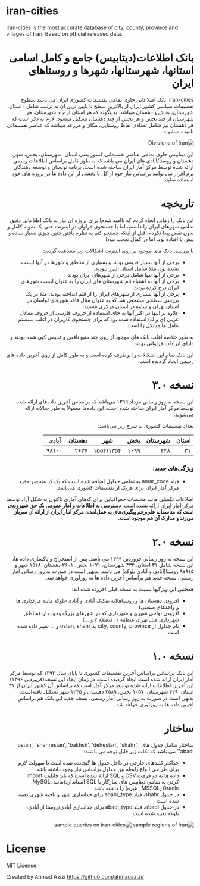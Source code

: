 # iran-cities
Iran-cities is the most accurate database of city, county, province and villages of Iran. Based on official released data.

<div dir="rtl">
  
# بانک اطلاعات(دیتابیس) جامع و کامل اسامی استانها، شهرستانها، شهرها و روستاهای ایران

iran-cities .بانک اطلاعاتی حاوی تمامی تقسیمات کشوری ایران می باشد
    سطوح تقسیمات سیاسی کشور ایران از بالاترین سطح تا پایین ترین آن به ترتیب شامل : استان، شهرستان، بخش و دهستان میباشد. بدینگونه که هر استان از چند شهرستان، هر شهرستان از چند بخش و هر بخش از چند دهستان تشکیل میشود. لازم به ذکر است که هر دهستان نیز شامل تعدادی نقاط روستایی، مکان و مزرعه میباشد که عناصر تقسیماتی نامیده میشوند.

![Divisions of Iran](/docs/images/iran_divisions.png)
    
این دیتابیس حاوی تمامی عناصر تقسیماتی کشور یعنی استان، شهرستان، بخش، شهر، دهستان و روستا/آبادی های ایران می باشد که به طور کامل براساس اطلاعات رسمی ارائه شده توسط مرکز آمار ایران ساخته شده است. برنامه نویسان و توسعه دهندگان نرم افزار می توانند براساس نیاز خود از کل یا بخشی از این داده ها در پروژه های خود استفاده نمایند.
    
    
# تاریخچه
این بانک را زمانی ایجاد کردم که ناامید شدم! برای پروژه ای نیاز به بانک اطلاعاتی دقیق تمامی شهرهای ایران را داشتم، اما با جستجوی فراوان در اینترنت حتی یک نمونه کامل و بدون نقص پیدا نکردم.
قبل از اینکه جستجو کنم به نظرم یافتن چنین چیزی بسیار ساده و پیش پا افتاده بود، اما در کمال تعجب نبود!
    
با بررسی بانک های موجود بر روی اینترنت اشکالات زیر مشاهده گردید:
- برخی از آنها بسیار قدیمی بودند و بسیاری از مناطق و شهرها در آنها لیست نشده بود، مثلا شامل استان البرز نبودند.
- برخی از آنها تنها شامل برخی از شهرهای ایران بودند
- برخی از آنها به اشتباه نام شهرستان های ایران را به عنوان لیست شهرهای ایران درج کرده بودند.
- برخی از آنها بسیاری از شهرهای ایران را از قلم انداخته بودند، مثلا در یک بررسی سطحی مشخص شد که به عنوان مثال فاقد شهرهای لواسان در استان تهران و ساوه در استان مرکزی هستند.
- علاوه بر اینها در اکثر آنها به جای استفاده از حروف فارسی از حروف معادل عربی (ي و ك) استفاده شده بود که برای جستجوی کاربران در اغلب سیستم عامل ها مشکل زا است.

به طور خلاصه اغلب بانک های موجود از روی چند منبع ناقص و قدیمی کپی شده بودند و دارای ایرادات فراوانی بودند.

این بانک تمام این اشکالات را برطرف کرده است و به طور کامل از روی آخرین داده های رسمی ایجاد گردیده است.

# نسخه ۳.۰
این نسخه به روز رسانی مرداد ۱۳۹۹ می‌باشد که براساس آخرین داده‌های ارائه شده توسط مرکز آمار ایران ساخته شده است. این داده‌ها معمولاً به طور سالانه ارائه می‌شوند.

تعداد تقسیمات کشوری به شرح زیر می‌باشد:

| استان | شهرستان | بخش | شهر | دهستان | آبادی |
| --- | --- | --- | --- | --- | --- |
| ۳۱ | ۴۴۸ | ۱۰۹۹ | ۱۵۵۴/۱۳۵۴ | ۲۶۳۷ | ۹۸۱۰۰ |

### ویژگی‌های جدید:
* فیلد amar_code به تمامی جداول اضافه شده است که یک کد منحصربه‌فرد مرکز آمار ایران برای هریک از تقسیمات کشوری می‌باشد.

اطلاعات تکمیلی مانند مختصات جغرافیایی برای کدهای آماری تاکنون به شکل آزاد توسط مرکز آمار ایران ارائه نشده است. 
**دسترسی به اطلاعات و آمار عمومی یک حق شهروندی است که متأسفانه علی‌رغم پیگیری‌های به عمل‌آمده، مرکز آمار ایران از ارائه آن سرباز می‌زند و مدارک آن هم موجود است.**

# نسخه ۲.۰
این نسخه به روز رسانی فروردین ۱۳۹۹ می باشد. پس از استخراج و پاکسازی داده ها، این نسخه شامل ۳۱ استان، ۴۳۴ شهرستان، ۱۰۷۱ بخش، ۲۶۰۱ دهستان، ۱۵۱۸ شهر و ۹۷۹۱۵ روستا(آبادی و آبادی بلوکه) می باشد. بدیهی است در صورت به روز رسانی آمار رسمی، نسخه جدید هم براساس آخرین داده ها به روزآوری خواهد شد.

همچنین این ویژگیها نسبت به نسخه قبلی افزوده شده اند:
- افزودن دهستان ها و روستاها(به تفکیک آبادی و آبادی-بلوکه مانند مرغداری ها و واحدهای صنعتی)
- افزودن نواحی شهری و شهرداری که در شهرهای بزرگ وجود دارد(مناطق شهرداری مثل تهران منطقه ۱، منطقه ۲ و ...)
- نام جداول از city, county, province به ostan, shahr و ... تغییر داده شده است.
    
# نسخه ۱.۰
این بانک براساس براساس آخرین تقسیمات کشوری تا پایان سال ۱۳۹۴ که توسط مرکز آمار ایران ارائه شده است ایجاد گردیده است. در زمان ایجاد این نسخه(فروردین ۱۳۹۶) این آخرین اطلاعات ارائه شده توسط مرکز آمار است که براساس آن  کشور ایران از ۳۱ استان، ۴۲۹ شهرستان، ۱۰۵۷ بخش، ۲۵۸۹ دهستان و ۱۲۴۵ شهر تشکیل یافته‌است. 
بدیهی است در صورت به روز رسانی آمار رسمی، نسخه جدید این بانک هم براساس آخرین داده ها به روزآوری خواهد شد.


# ساختار
ساختار شامل جدول های 'ostan', 'shahrestan', 'bakhsh', 'dehestan', 'shahr', 'abadi' می باشد که نکات زیر قابل توجه می باشند:
- حداکثر کلیدهای خارجی در داخل جدول ها گنجانده شده است تا سهولت لازم برای طراحی انواع رابطه بین جداول براساس نیاز وجود داشته باشد
- داده ها به دو فرمت CSV و SQL ارائه شده است که باید قابلیت import کردن به تمامی دیتابیس های سازگار با SQL استاندارد(مانند MySQL, MSSQL, Oracle , غیره) را داشته باشد
- در جدول shahr، فیلد shahr_type برای جداسازی شهر و ناحیه شهری تعبیه شده است
- در جدول abadi، فیلد abadi_type برای جداسازی آبادی/روستا از آبادی-بلوکه تعبیه شده است


![sample regions of Iran](/docs/images/sample_regions.png)
![sample queries on iran-cities](/docs/images/sample_queries.png)

</div>

# License
MIT License

Created by Ahmad Azizi https://github.com/ahmadazizi/
